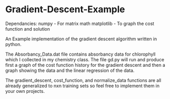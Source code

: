 # Gradient-Descent-Example
Dependancies:
  numpy - For matrix math
  matplotlib - To graph the cost function and solution
  
An Example implementation of the gradient descent algorithm written in python.

The Absorbancy_Data.dat file contains absorbancy data for chlorophyll which I
collected in my chemistry class. The file gd.py will run and produce first a
graph of the cost function history for the gradient descent and then a graph
showing the data and the linear regression of the data.

The gradient_descent, cost_function, and normalize_data functions are all 
already generalized to nxn training sets so feel free to implement them in
your own projects.
